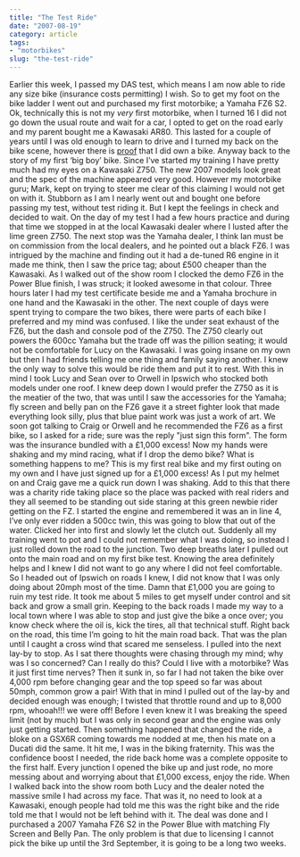 ```yaml
---
title: "The Test Ride"
date: "2007-08-19"
category: article
tags:
- "motorbikes"
slug: "the-test-ride"
---
```


Earlier this week, I passed my DAS test, which means I am now able to ride any size bike (insurance costs permitting) I wish. So to get my foot on the bike ladder I went out and purchased my first motorbike; a Yamaha FZ6 S2. Ok, technically this is not my _very_ first motorbike, when I turned 16 I did not go down the usual route and wait for a car, I opted to get on the road early and my parent bought me a Kawasaki AR80. This lasted for a couple of years until I was old enough to learn to drive and I turned my back on the bike scene, however there is [proof](https://farm2.static.flickr.com/1368/542827344_c7a4873466.jpg) that I did own a bike. Anyway back to the story of my first ‘big boy’ bike. Since I’ve started my training I have pretty much had my eyes on a Kawasaki Z750. The new 2007 models look great and the spec of the machine appeared very good. However my motorbike guru; Mark, kept on trying to steer me clear of this claiming I would not get on with it. Stubborn as I am I nearly went out and bought one before passing my test, without test riding it. But I kept the feelings in check and decided to wait. On the day of my test I had a few hours practice and during that time we stopped in at the local Kawasaki dealer where I lusted after the lime green Z750. The next stop was the Yamaha dealer, I think Ian must be on commission from the local dealers, and he pointed out a black FZ6. I was intrigued by the machine and finding out it had a de-tuned R6 engine in it made me think, then I saw the price tag; about £500 cheaper than the Kawasaki. As I walked out of the show room I clocked the demo FZ6 in the Power Blue finish, I was struck; it looked awesome in that colour. Three hours later I had my test certificate beside me and a Yamaha brochure in one hand and the Kawasaki in the other. The next couple of days were spent trying to compare the two bikes, there were parts of each bike I preferred and my mind was confused. I like the under seat exhaust of the FZ6, but the dash and console pod of the Z750. The Z750 clearly out powers the 600cc Yamaha but the trade off was the pillion seating; it would not be comfortable for Lucy on the Kawasaki. I was going insane on my own but then I had friends telling me one thing and family saying another. I knew the only way to solve this would be ride them and put it to rest. With this in mind I took Lucy and Sean over to Orwell in Ipswich who stocked both models under one roof. I knew deep down I would prefer the Z750 as it is the meatier of the two, that was until I saw the accessories for the Yamaha; fly screen and belly pan on the FZ6 gave it a street fighter look that made everything look silly, plus that blue paint work was just a work of art. We soon got talking to Craig or Orwell and he recommended the FZ6 as a first bike, so I asked for a ride; sure was the reply "just sign this form". The form was the insurance bundled with a £1,000 excess! Now my hands were shaking and my mind racing, what if I drop the demo bike? What is something happens to me? This is my first real bike and my first outing on my own and I have just signed up for a £1,000 excess! As I put my helmet on and Craig gave me a quick run down I was shaking. Add to this that there was a charity ride taking place so the place was packed with real riders and they all seemed to be standing out side staring at this green newbie rider getting on the FZ. I started the engine and remembered it was an in line 4, I’ve only ever ridden a 500cc twin, this was going to blow that out of the water. Clicked her into first and slowly let the clutch out. Suddenly all my training went to pot and I could not remember what I was doing, so instead I just rolled down the road to the junction. Two deep breaths later I pulled out onto the main road and on my first bike test. Knowing the area definitely helps and I knew I did not want to go any where I did not feel comfortable. So I headed out of Ipswich on roads I knew, I did not know that I was only doing about 20mph most of the time. Damn that £1,000 you are going to ruin my test ride. It took me about 5 miles to get myself under control and sit back and grow a small grin. Keeping to the back roads I made my way to a local town where I was able to stop and just give the bike a once over; you know check where the oil is, kick the tires, all that technical stuff. Right back on the road, this time I’m going to hit the main road back. That was the plan until I caught a cross wind that scared me senseless. I pulled into the next lay-by to stop. As I sat there thoughts were chasing through my mind; why was I so concerned? Can I really do this? Could I live with a motorbike? Was it just first time nerves? Then it sunk in, so far I had not taken the bike over 4,000 rpm before changing gear and the top speed so far was about 50mph, common grow a pair! With that in mind I pulled out of the lay-by and decided enough was enough; I twisted that throttle round and up to 8,000 rpm, whooah!!! we were off! Before I even knew it I was breaking the speed limit (not by much) but I was only in second gear and the engine was only just getting started. Then something happened that changed the ride, a bloke on a GSX6R coming towards me nodded at me, then his mate on a Ducati did the same. It hit me, I was in the biking fraternity. This was the confidence boost I needed, the ride back home was a complete opposite to the first half. Every junction I opened the bike up and just rode, no more messing about and worrying about that £1,000 excess, enjoy the ride. When I walked back into the show room both Lucy and the dealer noted the massive smile I had across my face. That was it, no need to look at a Kawasaki, enough people had told me this was the right bike and the ride told me that I would not be left behind with it. The deal was done and I purchased a 2007 Yamaha FZ6 S2 in the Power Blue with matching Fly Screen and Belly Pan. The only problem is that due to licensing I cannot pick the bike up until the 3rd September, it is going to be a long two weeks.
